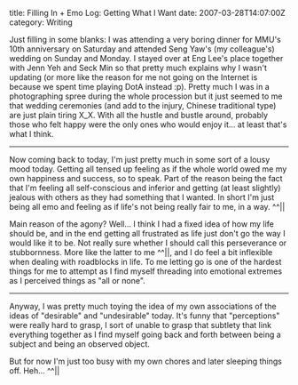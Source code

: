 title: Filling In + Emo Log: Getting What I Want
date: 2007-03-28T14:07:00Z
category: Writing

Just filling in some blanks: I was attending a very boring dinner for MMU's 10th anniversary on Saturday and attended Seng Yaw's (my colleague's) wedding on Sunday and Monday. I stayed over at Eng Lee's place together with Jenn Yeh and Seck Min so that pretty much explains why I wasn't updating (or more like the reason for me not going on the Internet is because we spent time playing DotA instead :p). Pretty much I was in a photographing spree during the whole procession but it just seemed to me that wedding ceremonies (and add to the injury, Chinese traditional type) are just plain tiring X\_X. With all the hustle and bustle around, probably those who felt happy were the only ones who would enjoy it… at least that's what I think.

---

Now coming back to today, I'm just pretty much in some sort of a lousy mood today. Getting all tensed up feeling as if the whole world owed me my own happiness and success, so to speak. Part of the reason being the fact that I'm feeling all self-conscious and inferior and getting (at least slightly) jealous with others as they had something that I wanted. In short I'm just being all emo and feeling as if life's not being really fair to me, in a way. ^^||

Main reason of the agony? Well… I think I had a fixed idea of how my life should be, and in the end getting all frustrated as life just don't go the way I would like it to be. Not really sure whether I should call this perseverance or stubbornness. More like the latter to me ^^||, and I do feel a bit inflexible when dealing with roadblocks in life. To me letting go is one of the hardest things for me to attempt as I find myself threading into emotional extremes as I perceived things as "all or none".

---

Anyway, I was pretty much toying the idea of my own associations of the ideas of "desirable" and "undesirable" today. It's funny that "perceptions" were really hard to grasp, I sort of unable to grasp that subtlety that link everything together as I find myself going back and forth between being a subject and being an observed object.

But for now I'm just too busy with my own chores and later sleeping things off. Heh… ^^||
